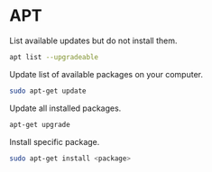 # APT

List available updates but do not install them.

```sh
apt list --upgradeable
```

Update list of available packages on your computer.

```sh
sudo apt-get update
```

Update all installed packages.

```sh
apt-get upgrade
```

Install specific package.

```sh
sudo apt-get install <package>
```

